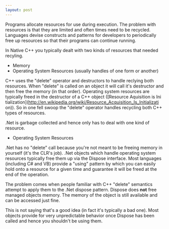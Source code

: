 ```yaml
---
layout: post
---
```

Programs allocate resources for use during execution.  The problem with
resources is that they are limited and often times need to be recycled.
Languages devise constructs and patterns for developers to periodically free
up resources so that their programs can continue running.

In Native C++ you typically dealt with two kinds of resources that needed
recyling.

  * Memory
  * Operating System Resources (usually handles of one form or another)

C++ uses the "delete" operator and destructors to handle reclying both
resources.  When "delete" is called on an object it will call it's destructor
and then free the memory (in that order).  Operating system resources are
typically freed in the destructor of a C++ object ([Resource Aquisition is Ini
tialization](http://en.wikipedia.org/wiki/Resource_Acquisition_Is_Initializati
on)).  So in one fell swoop the "delete" operator handles recycling both C++
types of resources.

.Net is garbage collected and hence only has to deal with one kind of
resource.

  * Operating System Resources 

.Net has no "delete" call because you're not meant to be freeing memory in
yourself (it's the CLR's job).  .Net objects which handle operating system
resources typically free them up via the Dispose interface.  Most languages
(including C# and VB) provide a "using" pattern by which you can easily hold
onto a resource for a given time and guarantee it will be freed at the end of
the operation.

The problem comes when people familiar with C++ "delete" semantics attempt to
apply them to the .Net dispose pattern.  Dispose does **not** free managed
objects memory.  The memory of the object is still available and can be
accessed just fine.

This is not saying that's a good idea (in fact it's typically a bad one).
Most objects provide for very unpredictable behavior once Dispose has been
called and hence you shouldn't be using them.

